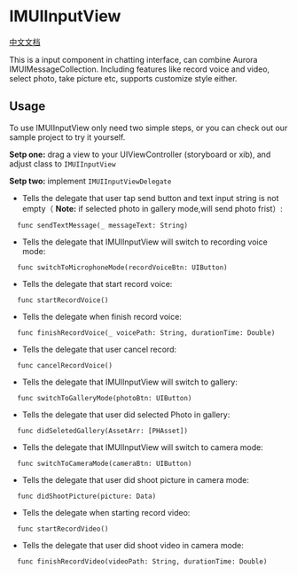# IMUIInputView
[中文文档](./inputView_usage_zh.md)

This is a input component in chatting interface, can combine Aurora IMUIMessageCollection. Including features like record voice and video, select photo, take picture etc, supports customize style either.

## Usage
To use IMUIInputView only need two simple steps, or you can check out our sample project to try it yourself.

**Setp one:** drag a view to your UIViewController (storyboard or xib), and adjust class to `IMUIInputView `

**Setp two:** implement `IMUIInputViewDelegate`

- Tells the delegate that user tap send button and text input string is not empty（ **Note:** if selected photo in gallery mode,will send photo frist）:
```
  func sendTextMessage(_ messageText: String)
```

- Tells the delegate that IMUIInputView will switch to recording voice mode:
```
  func switchToMicrophoneMode(recordVoiceBtn: UIButton)
```

- Tells the delegate that start record voice:
```
  func startRecordVoice()
```

- Tells the delegate when finish record voice:
```
  func finishRecordVoice(_ voicePath: String, durationTime: Double)
```

- Tells the delegate that user cancel record:
```
  func cancelRecordVoice()
```

- Tells the delegate that IMUIInputView will switch to gallery:
```
  func switchToGalleryMode(photoBtn: UIButton)
```

- Tells the delegate that user did selected Photo in gallery:
```
  func didSeletedGallery(AssetArr: [PHAsset])
```

- Tells the delegate that IMUIInputView will switch to camera mode:
```
  func switchToCameraMode(cameraBtn: UIButton)
```

- Tells the delegate that user did shoot picture in camera mode:
```
  func didShootPicture(picture: Data)
```

- Tells the delegate when starting record video:

```
  func startRecordVideo()
```

- Tells the delegate that user did shoot video in camera mode:
```
  func finishRecordVideo(videoPath: String, durationTime: Double)
```

